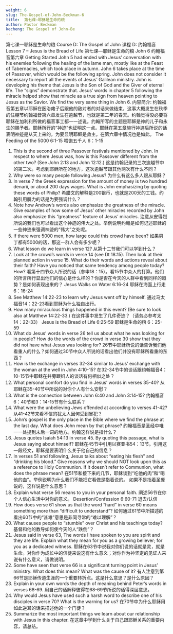 ```yaml
---
weight: 6
slug: The-Gospel-of-John-Beckman-6
title:  第七课—耶稣是生命的粮
author: Pastor Beckman
kecheng: The Gospel of John-Be
---
```


第七课—耶稣是生命的粮
Course D: The Gospel of John
课程 D: 约翰福音
Lesson 7 – Jesus is the Bread of Life
第七课—耶稣是生命的粮
John 6 约翰福音第六章
Getting Started John 5 had ended with Jesus’ conversation with his enemies following the healing of the lame man, mostly like at the Feast of Tabernacles, which took place in autumn. John 6 takes place at the time of Passover, which would be the following spring. John does not consider it necessary to report all the events of Jesus’ Galilean ministry. John is developing his theme that Jesus is the Son of God and the Giver of eternal life. The “signs” demonstrate that. Jesus’ words in chapter 5 following the miracle helped show that miracle as a true sign from heaven pointing to Jesus as the Savior. We find the very same thing in John 6.
内容简介: 约翰福音第五章以耶稣在医治瘫子后跟他的敌对者的对话来做结束，这事大概发生在秋季的住棚节约翰福音第六章发生在逾越节，也就是第二年的春天。约翰觉得没必要将耶稣在加利利所做的福音事工都一一述说。约翰所写的主题是耶稣是神的儿子和永生的赐予者。耶稣所行的“神迹”也证明这一点。耶稣在第五章施行神迹后所说的话表明神迹是从天上来的，为要显明耶稣是救主。在第六章中情况也是如此。
The Feeding of the 5000 6:1-15 喂饱五千人 6：1-15
1. This is the second of three Passover festivals mentioned by John. In respect to where Jesus was, how is this Passover different from the other two? (See John 2:13 and John 12:12.)
这是约翰记录的三次逾越节中的第二次。考虑到耶稣所在的地方，这次逾越节跟其他两次有什么不同？
2. Why were so many people following Jesus?
为什么有这么多人跟从耶稣？
3. In verse 7 the Greek expression for the amount of money is two hundred denarii, or about 200 days wages. What is John emphasizing by quoting these words of Philip?
希腊文的解释是200银币，也就是200天的工钱。约翰引用腓力的话是为要强调什么？
4. Note how Andrew’s words also emphasize the greatness of the miracle. Give examples of how some of Jesus’ other miracles recorded by John also emphasize this “greatness” feature of Jesus’ miracles.
注意从安得烈所说的我们也可以看出这个神迹的伟大之处。举例说明约翰是如何记述耶稣的一些神迹来强调神迹的“伟大”之处呢。
5. If there were 5000 men, how large could this crowd have been?
如果男丁都有5000的话，那这一群人会有多少呢？
6. What lesson do we learn in verse 12?
从第十二节我们可以学到什么？
7. Look at the crowd’s words in verse 14 (see Dt 18:15). Then look at their planned action in verse 15. What do their words and actions reveal about their faith? Have you noticed that same tendency among people today? How?
看第十四节众人所说的话（参申18：15）。看15节中众人的打算。他们的所言所行显出他们的信心是什么样的？你是否在今天的人群中看到同样的趋势？是如何表现出来的？
Jesus Walks on Water 6:16-24 耶稣在海面上行走 6：16-24
8. See Matthew 14:22-23 to learn why Jesus went off by himself.
通过马太福音14：22-23看到耶稣为什么独自出行。
9. How many miraculous things happened in this event? (Be sure to look also at Matthew 14:22-33.)
在这件事中发生了几件奇迹？（请务必参考太14：22-33）
Jesus is the Bread of Life 6:25-59 耶稣是生命的粮 6：25-59
10. What do Jesus’ words in verse 26 tell us about what he was looking for in people? How do the words of the crowd in verse 30 show that they did not have what Jesus was looking for?
26节中耶稣所说的话告诉我们他看重人的什么？如何通过30节中众人所说的话看出他们并没有耶稣所看重的东西？
11. How is the exchange in verses 32-34 similar to Jesus’ exchange with the woman at the well in John 4:10-15?
在32-34节中的谈话跟约翰福音4：10-15节中耶稣在井旁跟妇人的谈话有何相似之处？
12. What personal comfort do you find in Jesus’ words in verses 35-40?
从耶稣在35-40节中所说的对你个人有什么安慰？
13. What is the connection between John 6:40 and John 3:14-15?
约翰福音6：40节和3：14-15节有什么联系？
14. What were the unbelieving Jews offended at according to verses 41-42?
从41-42节来看不信的犹太人因何受到冒犯？
15. John’s gospel is the only place in the Bible where we find the phrase at the last day. What does John mean by that phrase?
约翰福音是圣经中唯一一处提到末后一词的地方。约翰这样说是指什么？
16. Jesus quotes Isaiah 54:13 in verse 45. By quoting this passage, what is Jesus saying about himself?
耶稣在45节中引用以赛亚书54：13节。引用这一段经文，耶稣是要表明什么关于他自己的信息？
17. In verses 51 and following, Jesus talks about “eating his flesh” and “drinking his blood.” Give reasons why we should NOT look upon this as a reference to Holy Communion. If it doesn’t refer to Communion, what does the phrase mean?
在51节和接下来的几节，耶稣谈到“吃他的肉”和“喝他的血”。举例说明为什么我们不能把它看做是指着说的。 如果不是指着圣餐说的，这样说是什么意思？
18. Explain what verse 56 means to you in your personal faith.
阐述56节在你个人信心生活中对你的意义。
Desertion/Confession 6:60-71 退去/认信
19. How does verse 61 show us that the word “hard” in verse 60 means something more than “difficult to understand”?
如何通过61节中所描述的看出60节中的“甚难”意思是非同寻常的“难以理解”？
20. What causes people to “stumble” over Christ and his teachings today?
基督和他的教导如何使今天的人“跌倒”？
21. Jesus said in verse 63, The words I have spoken to you are spirit and they are life. Explain what they mean for you as a growing believer; for you as a dedicated witness.
耶稣在63节中说我对你们说的话就是灵，就是生命。对你作为成长中的信徒来说这有什么意义；对你作为神坚定的见证人来说有什么意义，请做说明。
22. Some have seen that verse 66 is a significant turning point in Jesus’ ministry. What does this mean? What was the cause of it?
有人注意到第66节是耶稣传道生涯的一个重要转折点。这是什么意思？是什么原因？
23. Explain in your own words the depth of meaning behind Peter’s words in verses 68-69.
用自己的话解释彼得在68-69节所说的话得深层意思。
24. Why would Jesus have used such a harsh word to describe one of his disciples in verse 70? What is the warning for us?
在70节中为什么耶稣用如此逆耳的话来描述他的一个门徒？
25. Summarize the most important things we learn about our relationship with Jesus in this chapter.
在这章中学到什么关于自己跟耶稣关系的重要内容，请总结。
